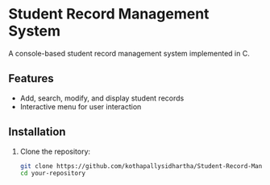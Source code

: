 # Student Record Management System

A console-based student record management system implemented in C.

## Features

- Add, search, modify, and display student records
- Interactive menu for user interaction

## Installation

1. Clone the repository:
   ```bash
   git clone https://github.com/kothapallysidhartha/Student-Record-Management-System.git
   cd your-repository
